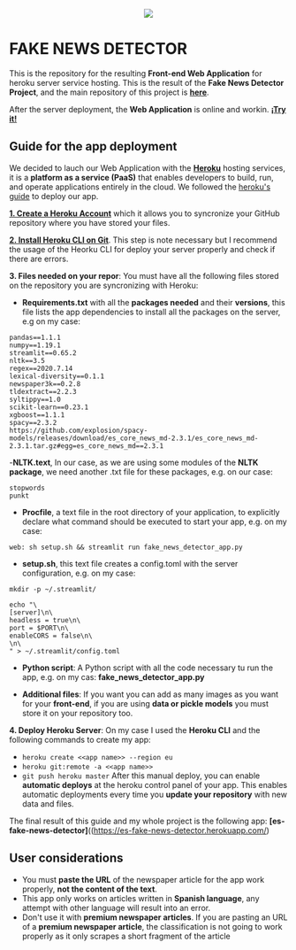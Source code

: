 <p align="center">
  <img src="https://github.com/pipe11/TFM_fake_news_detector/blob/master/imgs/wordcloud_fakenews.png">
</p>

# FAKE NEWS DETECTOR

This is the repository for the resulting **Front-end Web Application** for heroku server service hosting. This is the result of the **Fake News Detector Project**, and the main repository of this project is **[here](https://github.com/pipe11/TFM_fake_news_detector)**.

After the server deployment, the **Web Application** is online and workin. **[¡Try it!](https://es-fake-news-detector.herokuapp.com/)**

## Guide for the app deployment

We decided to lauch our Web Application with the **[Heroku](https://dashboard.heroku.com/)** hosting services, it is a **platform as a service (PaaS)** that enables developers to build, run, and operate applications entirely in the cloud. We followed the [heroku's guide](https://devcenter.heroku.com/articles/getting-started-with-python) to deploy our app.

**[1. Create a Heroku Account](https://signup.heroku.com/signup/dc)** which it allows you to syncronize your GitHub repository where you have stored your files.

**[2. Install Heroku CLI on Git](https://devcenter.heroku.com/articles/getting-started-with-python#set-up)**. This step is note necessary but I recommend the usage of the Heorku CLI for deploy your server properly and check if there are errors.

**3. Files needed on your repor**: You must have all the following files stored on the repository you are syncronizing with Heroku:
- **Requirements.txt** with all the **packages needed** and their **versions**, this file lists the app dependencies to install all the packages on the server, e.g on my case:
```
pandas==1.1.1
numpy==1.19.1
streamlit==0.65.2
nltk==3.5
regex==2020.7.14
lexical-diversity==0.1.1
newspaper3k==0.2.8
tldextract==2.2.3
syltippy==1.0
scikit-learn==0.23.1
xgboost==1.1.1
spacy==2.3.2
https://github.com/explosion/spacy-models/releases/download/es_core_news_md-2.3.1/es_core_news_md-2.3.1.tar.gz#egg=es_core_news_md==2.3.1
```

-**NLTK.text**, In our case, as we are using some modules of the **NLTK package**, we need another .txt file for these packages, e.g. on our case:
```
stopwords
punkt
```

- **Procfile**, a text file in the root directory of your application, to explicitly declare what command should be executed to start your app, e.g. on my case:
```
web: sh setup.sh && streamlit run fake_news_detector_app.py
```

- **setup.sh**, this text file creates a config.toml with the server configuration, e.g. on my case:
```
mkdir -p ~/.streamlit/

echo "\
[server]\n\
headless = true\n\
port = $PORT\n\
enableCORS = false\n\
\n\
" > ~/.streamlit/config.toml
```

- **Python script**: A Python script with all the code necessary tu run the app, e.g. on my cas: **fake_news_detector_app.py**

- **Additional files**: If you want you can add as many images as you want for your **front-end**, if you are using **data or pickle models** you must store it on your repository too.

**4. Deploy Heroku Server**: On my case I used the **Heroku CLI** and the following commands to create my app:
- ```heroku create <<app name>> --region eu```
- ```heroku git:remote -a <<app name>>```
- ```git push heroku master```
After this manual deploy, you can enable **automatic deploys** at the heroku control panel of your app. This enables automatic deployments every time you **update your repository** with new data and files.

The final result of this guide and my whole project is the following app: **[es-fake-news-detector]**((https://es-fake-news-detector.herokuapp.com/)

## User considerations

- You must **paste the URL** of the newspaper article for the app work properly, **not the content of the text**.
- This app only works on articles written in **Spanish language**, any attempt with other language will result into an error.
- Don't use it with **premium newspaper articles**. If you are pasting an URL of a **premium newspaper article**, the classification is not going to work properly as it only scrapes a short fragment of the article
